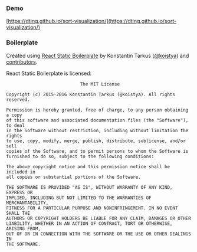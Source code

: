 ### Demo

[https://dting.github.io/sort-visualization/](https://dting.github.io/sort-visualization/)

### Boilerplate

Created using [React Static Boilerplate](https://github.com/koistya/react-static-boilerplate) by Konstantin Tarkus ([@koistya](https://twitter.com/koistya)) and [contributors](https://github.com/koistya/react-static-boilerplate/graphs/contributors).

React Static Boilerplate is licensed:

```
                            The MIT License

Copyright (c) 2015-2016 Konstantin Tarkus (@koistya). All rights reserved.

Permission is hereby granted, free of charge, to any person obtaining a copy
of this software and associated documentation files (the "Software"), to deal
in the Software without restriction, including without limitation the rights
to use, copy, modify, merge, publish, distribute, sublicense, and/or sell
copies of the Software, and to permit persons to whom the Software is
furnished to do so, subject to the following conditions:

The above copyright notice and this permission notice shall be included in
all copies or substantial portions of the Software.

THE SOFTWARE IS PROVIDED "AS IS", WITHOUT WARRANTY OF ANY KIND, EXPRESS OR
IMPLIED, INCLUDING BUT NOT LIMITED TO THE WARRANTIES OF MERCHANTABILITY,
FITNESS FOR A PARTICULAR PURPOSE AND NONINFRINGEMENT. IN NO EVENT SHALL THE
AUTHORS OR COPYRIGHT HOLDERS BE LIABLE FOR ANY CLAIM, DAMAGES OR OTHER
LIABILITY, WHETHER IN AN ACTION OF CONTRACT, TORT OR OTHERWISE, ARISING FROM,
OUT OF OR IN CONNECTION WITH THE SOFTWARE OR THE USE OR OTHER DEALINGS IN
THE SOFTWARE.
```
